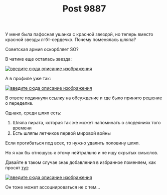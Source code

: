 ﻿---
title: "Post 9887"
se.owner.user_id: 32793
se.owner.display_name: "iluxa1810"
se.owner.link: "https://ru.meta.stackoverflow.com/users/32793/iluxa1810"
se.link: "https://ru.meta.stackoverflow.com/q/9887"
se.post_id: 9887
se.post_type: question
se.score: 35
---
<p>У меня была пафосная ушанка с красной звездой, но теперь вместо красной звезды лгбт-сердечко. Почему поменялась шляпа?</p>

<p>Советская армия оскорбляет SO?</p>

<p>В чатике еще осталась звезда:</p>

<p><a href="https://i.stack.imgur.com/REpI2.png" rel="nofollow noreferrer"><img src="https://i.stack.imgur.com/REpI2.png" alt="введите сюда описание изображения"></a></p>

<p>А в профиле уже так:</p>

<p><a href="https://i.stack.imgur.com/fvk7T.png" rel="nofollow noreferrer"><img src="https://i.stack.imgur.com/fvk7T.png" alt="введите сюда описание изображения"></a></p>

<p>В ответе подкинули <a href="https://meta.stackexchange.com/q/340512/383809">ссылку</a> на обсуждение и где было принято решение о переделке.</p>

<p>Однако, среди шляп есть:</p>

<ol>
<li>Шляпа пирата, которая так же может напоминать о злодеяниях того времени</li>
<li>Есть шляпы летчиков первой мировой войны</li>
</ol>

<p>Если прогибаться под всех, то нужно удалить половину шляп.</p>

<p>Но я как бы отношусь к этому нейтрально и не ищу скрытых смыслов.</p>

<p>Давайте в таком случае знак добавления в избранное поменяем, как просят <a href="https://meta.stackexchange.com/a/340612/670933">тут</a>:</p>

<p><a href="https://i.stack.imgur.com/xOOfw.png" rel="nofollow noreferrer"><img src="https://i.stack.imgur.com/xOOfw.png" alt="введите сюда описание изображения"></a></p>

<p>Он тоже может ассоциироваться не с тем...</p>
